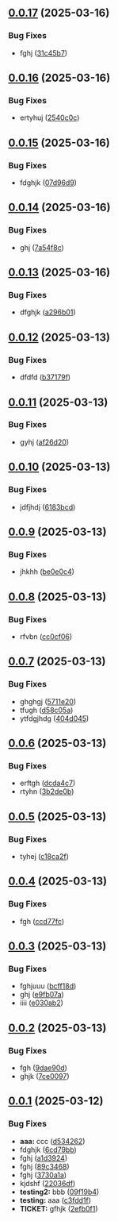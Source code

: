 ## [0.0.17](https://github.com/jimmieulenius/workflow-test/compare/v0.0.16...v0.0.17) (2025-03-16)


### Bug Fixes

* fghj ([31c45b7](https://github.com/jimmieulenius/workflow-test/commit/31c45b7aa32c53c15e1dd15b0d3b4b9bb9071853))

## [0.0.16](https://github.com/jimmieulenius/workflow-test/compare/v0.0.15...v0.0.16) (2025-03-16)


### Bug Fixes

* ertyhuj ([2540c0c](https://github.com/jimmieulenius/workflow-test/commit/2540c0c099b282f0e472f3d4999c34c9a29a54bc))

## [0.0.15](https://github.com/jimmieulenius/workflow-test/compare/v0.0.14...v0.0.15) (2025-03-16)


### Bug Fixes

* fdghjk ([07d96d9](https://github.com/jimmieulenius/workflow-test/commit/07d96d99fe6db3340e7a49bbb8ea0c921e1242ca))

## [0.0.14](https://github.com/jimmieulenius/workflow-test/compare/v0.0.13...v0.0.14) (2025-03-16)


### Bug Fixes

* ghj ([7a54f8c](https://github.com/jimmieulenius/workflow-test/commit/7a54f8c3258f3e2df560369142401ddd03a33f2c))

## [0.0.13](https://github.com/jimmieulenius/workflow-test/compare/v0.0.12...v0.0.13) (2025-03-16)


### Bug Fixes

* dfghjk ([a296b01](https://github.com/jimmieulenius/workflow-test/commit/a296b0102989406c24f7f13225ae9c593b8ffd1f))

## [0.0.12](https://github.com/jimmieulenius/workflow-test/compare/v0.0.11...v0.0.12) (2025-03-13)


### Bug Fixes

* dfdfd ([b37179f](https://github.com/jimmieulenius/workflow-test/commit/b37179f9cb1ad2f02cc93c7b1532a7df8cf73046))

## [0.0.11](https://github.com/jimmieulenius/workflow-test/compare/v0.0.10...v0.0.11) (2025-03-13)


### Bug Fixes

* gyhj ([af26d20](https://github.com/jimmieulenius/workflow-test/commit/af26d206d5de7c4f57cc6a75ed2dd5f7c390ba24))

## [0.0.10](https://github.com/jimmieulenius/workflow-test/compare/v0.0.9...v0.0.10) (2025-03-13)


### Bug Fixes

* jdfjhdj ([6183bcd](https://github.com/jimmieulenius/workflow-test/commit/6183bcd728ff1bc3c57d4fefb29f5395841b631c))

## [0.0.9](https://github.com/jimmieulenius/workflow-test/compare/v0.0.8...v0.0.9) (2025-03-13)


### Bug Fixes

* jhkhh ([be0e0c4](https://github.com/jimmieulenius/workflow-test/commit/be0e0c46c97f41043af9330ecff41976f7f4c420))

## [0.0.8](https://github.com/jimmieulenius/workflow-test/compare/v0.0.7...v0.0.8) (2025-03-13)


### Bug Fixes

* rfvbn ([cc0cf06](https://github.com/jimmieulenius/workflow-test/commit/cc0cf06d933ef42025412cba7037e8566426fc8c))

## [0.0.7](https://github.com/jimmieulenius/workflow-test/compare/v0.0.6...v0.0.7) (2025-03-13)


### Bug Fixes

* ghghgj ([5711e20](https://github.com/jimmieulenius/workflow-test/commit/5711e2049a1b561eb516d271be304824796d2cfc))
* tfugh ([d58c05a](https://github.com/jimmieulenius/workflow-test/commit/d58c05a00e7bded8399627b67b86cde849b44308))
* ytfdgjhdg ([404d045](https://github.com/jimmieulenius/workflow-test/commit/404d04587744c65f9e156cb2f397e5af45515890))

## [0.0.6](https://github.com/jimmieulenius/workflow-test/compare/v0.0.5...v0.0.6) (2025-03-13)


### Bug Fixes

* erftgh ([dcda4c7](https://github.com/jimmieulenius/workflow-test/commit/dcda4c76bdb8c94b3bd4f6ab380bef4462ccbeb4))
* rtyhn ([3b2de0b](https://github.com/jimmieulenius/workflow-test/commit/3b2de0b70b1a74f2b20cd05fb08493e3fd7694ca))

## [0.0.5](https://github.com/jimmieulenius/workflow-test/compare/v0.0.4...v0.0.5) (2025-03-13)


### Bug Fixes

* tyhej ([c18ca2f](https://github.com/jimmieulenius/workflow-test/commit/c18ca2f4cf45b877ba687b81c7aae185bc7ce49e))

## [0.0.4](https://github.com/jimmieulenius/workflow-test/compare/v0.0.3...v0.0.4) (2025-03-13)


### Bug Fixes

* fgh ([ccd77fc](https://github.com/jimmieulenius/workflow-test/commit/ccd77fcb016f6b327b95d707ba612949cc501bae))

## [0.0.3](https://github.com/jimmieulenius/workflow-test/compare/v0.0.2...v0.0.3) (2025-03-13)


### Bug Fixes

* fghjuuu ([bcff18d](https://github.com/jimmieulenius/workflow-test/commit/bcff18d64ea745c98f59f09712dff1e90af60069))
* ghj ([e9fb07a](https://github.com/jimmieulenius/workflow-test/commit/e9fb07a3ce937d13e532113f3512bd1ab951ca56))
* iiii ([e030ab2](https://github.com/jimmieulenius/workflow-test/commit/e030ab286eb1685d7b4ce5a4d21e185030dc95e3))

## [0.0.2](https://github.com/jimmieulenius/workflow-test/compare/v0.0.1...v0.0.2) (2025-03-13)


### Bug Fixes

* fgh ([9dae90d](https://github.com/jimmieulenius/workflow-test/commit/9dae90d8fb01a1c3b7f005a67b91af1f9c11cba7))
* ghjk ([7ce0097](https://github.com/jimmieulenius/workflow-test/commit/7ce00971e5b9d45fb4b8885b33a9e26c0b614b09))

## [0.0.1](https://github.com/jimmieulenius/workflow-test/compare/v0.0.0...v0.0.1) (2025-03-12)


### Bug Fixes

* **aaa:** ccc ([d534262](https://github.com/jimmieulenius/workflow-test/commit/d534262bca67df5b9c2e6f9908621cc849babde3))
* fdghjk ([6cd79bb](https://github.com/jimmieulenius/workflow-test/commit/6cd79bbfe0657bf1d5fea942637f465a363d2d21))
* fghj ([a1d3924](https://github.com/jimmieulenius/workflow-test/commit/a1d3924c1b9d850fb12cf0bea7d812353d1a21b0))
* fghj ([89c3468](https://github.com/jimmieulenius/workflow-test/commit/89c3468ef00fb013a4d5f4616572162fd303faec))
* fghj ([3730a1a](https://github.com/jimmieulenius/workflow-test/commit/3730a1ac14908955ec4f246db53eb4109ad21b35))
* kjdshf ([22036df](https://github.com/jimmieulenius/workflow-test/commit/22036dfb8c950a17f5befd440d847b202a67af04))
* **testing2:** bbb ([09f19b4](https://github.com/jimmieulenius/workflow-test/commit/09f19b4ad9b3c4a9f81c533f9179c93b78a4802e))
* **testing:** aaa ([c3fdd1f](https://github.com/jimmieulenius/workflow-test/commit/c3fdd1fd9f109a1101a8d978f74a44ed5458686d))
* **TICKET:** gfhjk ([2efb0f1](https://github.com/jimmieulenius/workflow-test/commit/2efb0f1ecd14e11debf873a591e5f8b916279cd0))
